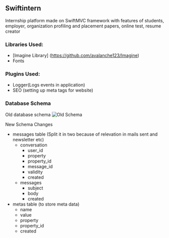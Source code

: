 ## Swiftintern ##
Internship platform made on SwiftMVC framework with features of students, employer, organization profiling and placement papers, online test, resume creator

### Libraries Used: ###
- [Imagine Library] (https://github.com/avalanche123/Imagine)
- Fonts

### Plugins Used: ###
- Logger(Logs events in application)
- SEO (setting up meta tags for website)

### Database Schema ###
Old database schema
![Old Schema](https://97737482b27309a5b4daff7d6fc6d47f0100ec30.googledrive.com/secure/AAyT6L-A1dhWZgyYjXsS3_OFBSjoQpO2Y7yjvyqlnkf7FOZoP18BdGHFiWCDxHDqQZYDK4vLA4IwIQbI2u62DmOckwiUGTebznheTjEG624HSHQbG83OImXsn8CWGpsSA0IywzPKFya0h-bxqprXd7uYg3vOKpDAGhkNcgErKyvalt7ag-Y4egnrHEWGBAaxCUaIRwZ371ifXB0JFDc9-eOBPql2l3svLnMCLBpWdIHewXnWAslKA4LCapFTcSAQk_Y3C4TJKACTdqrMNBhzwrc4jybHs9gF3jKcsuRLtX3wmksL00hnv9_K_O7weaZ6TY7KNOMgeXB8FMu1POJzj9c4K_RBmcuKAmfHcSJUVqLxnB6RYc4qbqMeTEAGObH-M5c3XVly8IAnsO_ylukDfwGaMa6OMl_5K7xVjX8ZVvklcGollJl7eZEJaAaZF4Kv2j6fRFvf9cWVzEkhsVm-v3LDkf56cUS3wNr0Tdk6lM3Q85fJ_BAUQ-lWq4xTUbZLNIC6ITmijwkehyoE1O2e7i0SXNxYMccIJxq19hHFNKmsrW1t0H30ZqiyJYMP9pvYXhUkkv9in82LsuUc0FSgNfU2TLGoCS8zAA==/host/0BwUyS5h96GJLfnV6VWZqQlVmdzZPX2hpZFZmVkQwcEJFTUZvekZzemxSTy1VQUtQbG1ySzg/swiftintern.png)

New Schema Changes
- messages table (Split it in two because of relevation in mails sent and newsletter etc)
    - conversation
        - user_id
        - property
        - property_id
        - message_id
        - validity
        - created
    - messages
        - subject
        - body
        - created
- metas table (to store meta data)
    - name
    - value
    - property
    - property_id
    - created
